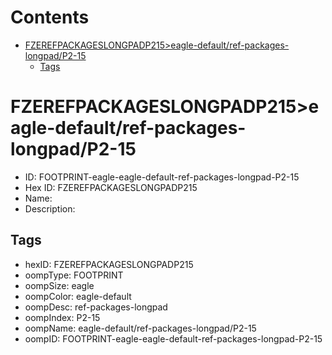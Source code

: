 



Contents
========

* [FZEREFPACKAGESLONGPADP215>eagle-default/ref-packages-longpad/P2-15](#fzerefpackageslongpadp215eagle-defaultref-packages-longpadp2-15)
	* [Tags](#tags)

# FZEREFPACKAGESLONGPADP215>eagle-default/ref-packages-longpad/P2-15

- ID: FOOTPRINT-eagle-eagle-default-ref-packages-longpad-P2-15
- Hex ID: FZEREFPACKAGESLONGPADP215
- Name: 
- Description: 

## Tags

- hexID: FZEREFPACKAGESLONGPADP215
- oompType: FOOTPRINT
- oompSize: eagle
- oompColor: eagle-default
- oompDesc: ref-packages-longpad
- oompIndex: P2-15
- oompName: eagle-default/ref-packages-longpad/P2-15
- oompID: FOOTPRINT-eagle-eagle-default-ref-packages-longpad-P2-15
